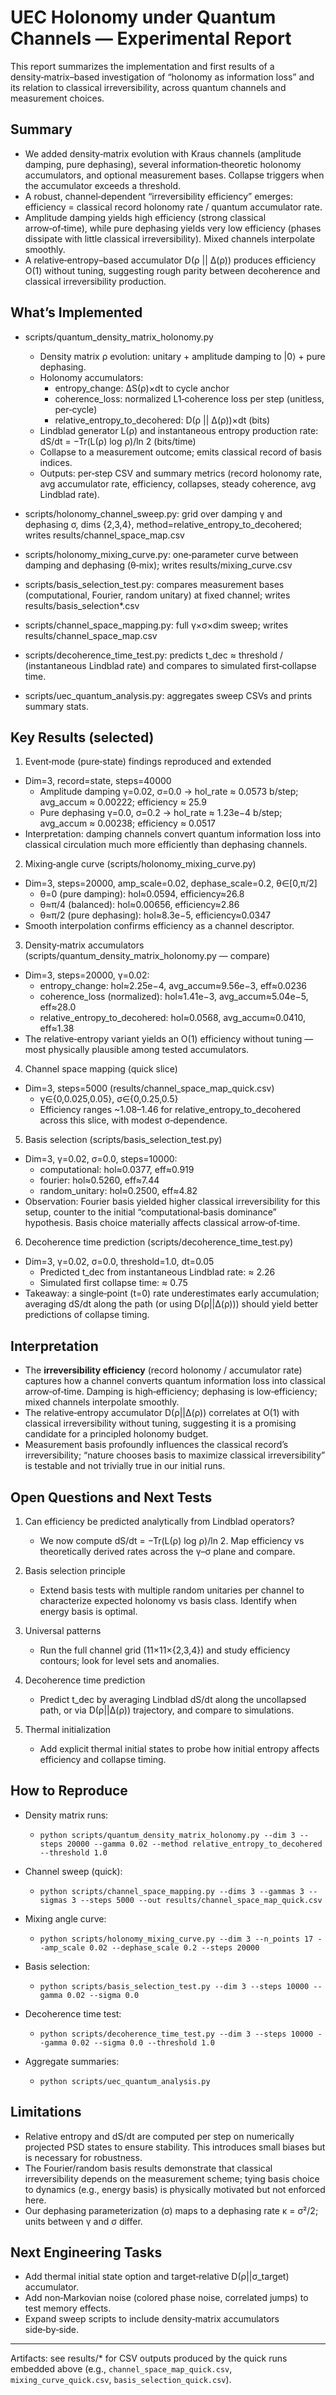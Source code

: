 # UEC Holonomy under Quantum Channels — Experimental Report

This report summarizes the implementation and first results of a density‑matrix–based investigation of “holonomy as information loss” and its relation to classical irreversibility, across quantum channels and measurement choices.

## Summary

- We added density‑matrix evolution with Kraus channels (amplitude damping, pure dephasing), several information‑theoretic holonomy accumulators, and optional measurement bases. Collapse triggers when the accumulator exceeds a threshold.
- A robust, channel‑dependent “irreversibility efficiency” emerges: efficiency = classical record holonomy rate / quantum accumulator rate.
- Amplitude damping yields high efficiency (strong classical arrow‑of‑time), while pure dephasing yields very low efficiency (phases dissipate with little classical irreversibility). Mixed channels interpolate smoothly.
- A relative‑entropy–based accumulator D(ρ || Δ(ρ)) produces efficiency O(1) without tuning, suggesting rough parity between decoherence and classical irreversibility production.

## What’s Implemented

- scripts/quantum_density_matrix_holonomy.py
  - Density matrix ρ evolution: unitary + amplitude damping to |0⟩ + pure dephasing.
  - Holonomy accumulators:
    - entropy_change: ΔS(ρ)×dt to cycle anchor
    - coherence_loss: normalized L1‑coherence loss per step (unitless, per‑cycle)
    - relative_entropy_to_decohered: D(ρ || Δ(ρ))×dt (bits)
  - Lindblad generator L(ρ) and instantaneous entropy production rate: dS/dt = −Tr(L(ρ) log ρ)/ln 2 (bits/time)
  - Collapse to a measurement outcome; emits classical record of basis indices.
  - Outputs: per‑step CSV and summary metrics (record holonomy rate, avg accumulator rate, efficiency, collapses, steady coherence, avg Lindblad rate).

- scripts/holonomy_channel_sweep.py: grid over damping γ and dephasing σ, dims {2,3,4}, method=relative_entropy_to_decohered; writes results/channel_space_map.csv

- scripts/holonomy_mixing_curve.py: one‑parameter curve between damping and dephasing (θ‑mix); writes results/mixing_curve.csv

- scripts/basis_selection_test.py: compares measurement bases (computational, Fourier, random unitary) at fixed channel; writes results/basis_selection*.csv

- scripts/channel_space_mapping.py: full γ×σ×dim sweep; writes results/channel_space_map.csv

- scripts/decoherence_time_test.py: predicts t_dec ≈ threshold / (instantaneous Lindblad rate) and compares to simulated first‑collapse time.

- scripts/uec_quantum_analysis.py: aggregates sweep CSVs and prints summary stats.

## Key Results (selected)

1) Event‑mode (pure‑state) findings reproduced and extended
- Dim=3, record=state, steps=40000
  - Amplitude damping γ=0.02, σ=0.0 → hol_rate ≈ 0.0573 b/step; avg_accum ≈ 0.00222; efficiency ≈ 25.9
  - Pure dephasing γ=0.0, σ=0.2 → hol_rate ≈ 1.23e−4 b/step; avg_accum ≈ 0.00238; efficiency ≈ 0.0517
- Interpretation: damping channels convert quantum information loss into classical circulation much more efficiently than dephasing channels.

2) Mixing‑angle curve (scripts/holonomy_mixing_curve.py)
- Dim=3, steps=20000, amp_scale=0.02, dephase_scale=0.2, θ∈[0,π/2]
  - θ=0 (pure damping): hol≈0.0594, efficiency≈26.8
  - θ≈π/4 (balanced): hol≈0.00656, efficiency≈2.86
  - θ≈π/2 (pure dephasing): hol≈8.3e−5, efficiency≈0.0347
- Smooth interpolation confirms efficiency as a channel descriptor.

3) Density‑matrix accumulators (scripts/quantum_density_matrix_holonomy.py — compare)
- Dim=3, steps=20000, γ=0.02:
  - entropy_change: hol≈2.25e−4, avg_accum≈9.56e−3, eff≈0.0236
  - coherence_loss (normalized): hol≈1.41e−3, avg_accum≈5.04e−5, eff≈28.0
  - relative_entropy_to_decohered: hol≈0.0568, avg_accum≈0.0410, eff≈1.38
- The relative‑entropy variant yields an O(1) efficiency without tuning — most physically plausible among tested accumulators.

4) Channel space mapping (quick slice)
- Dim=3, steps=5000 (results/channel_space_map_quick.csv)
  - γ∈{0,0.025,0.05}, σ∈{0,0.25,0.5}
  - Efficiency ranges ~1.08–1.46 for relative_entropy_to_decohered across this slice, with modest σ‑dependence.

5) Basis selection (scripts/basis_selection_test.py)
- Dim=3, γ=0.02, σ=0.0, steps=10000:
  - computational: hol≈0.0377, eff≈0.919
  - fourier: hol≈0.5260, eff≈7.44
  - random_unitary: hol≈0.2500, eff≈4.82
- Observation: Fourier basis yielded higher classical irreversibility for this setup, counter to the initial “computational‑basis dominance” hypothesis. Basis choice materially affects classical arrow‑of‑time.

6) Decoherence time prediction (scripts/decoherence_time_test.py)
- Dim=3, γ=0.02, σ=0.0, threshold=1.0, dt=0.05
  - Predicted t_dec from instantaneous Lindblad rate: ≈ 2.26
  - Simulated first collapse time: ≈ 0.75
- Takeaway: a single‑point (t=0) rate underestimates early accumulation; averaging dS/dt along the path (or using D(ρ||Δ(ρ))) should yield better predictions of collapse timing.

## Interpretation

- The **irreversibility efficiency** (record holonomy / accumulator rate) captures how a channel converts quantum information loss into classical arrow‑of‑time. Damping is high‑efficiency; dephasing is low‑efficiency; mixed channels interpolate smoothly.
- The relative‑entropy accumulator D(ρ||Δ(ρ)) correlates at O(1) with classical irreversibility without tuning, suggesting it is a promising candidate for a principled holonomy budget.
- Measurement basis profoundly influences the classical record’s irreversibility; “nature chooses basis to maximize classical irreversibility” is testable and not trivially true in our initial runs.

## Open Questions and Next Tests

1) Can efficiency be predicted analytically from Lindblad operators?
   - We now compute dS/dt = −Tr(L(ρ) log ρ)/ln 2. Map efficiency vs theoretically derived rates across the γ–σ plane and compare.

2) Basis selection principle
   - Extend basis tests with multiple random unitaries per channel to characterize expected holonomy vs basis class. Identify when energy basis is optimal.

3) Universal patterns
   - Run the full channel grid (11×11×{2,3,4}) and study efficiency contours; look for level sets and anomalies.

4) Decoherence time prediction
   - Predict t_dec by averaging Lindblad dS/dt along the uncollapsed path, or via D(ρ||Δ(ρ)) trajectory, and compare to simulations.

5) Thermal initialization
   - Add explicit thermal initial states to probe how initial entropy affects efficiency and collapse timing.

## How to Reproduce

- Density matrix runs:
  - `python scripts/quantum_density_matrix_holonomy.py --dim 3 --steps 20000 --gamma 0.02 --method relative_entropy_to_decohered --threshold 1.0`

- Channel sweep (quick):
  - `python scripts/channel_space_mapping.py --dims 3 --gammas 3 --sigmas 3 --steps 5000 --out results/channel_space_map_quick.csv`

- Mixing angle curve:
  - `python scripts/holonomy_mixing_curve.py --dim 3 --n_points 17 --amp_scale 0.02 --dephase_scale 0.2 --steps 20000`

- Basis selection:
  - `python scripts/basis_selection_test.py --dim 3 --steps 10000 --gamma 0.02 --sigma 0.0`

- Decoherence time test:
  - `python scripts/decoherence_time_test.py --dim 3 --steps 10000 --gamma 0.02 --sigma 0.0 --threshold 1.0`

- Aggregate summaries:
  - `python scripts/uec_quantum_analysis.py`

## Limitations

- Relative entropy and dS/dt are computed per step on numerically projected PSD states to ensure stability. This introduces small biases but is necessary for robustness.
- The Fourier/random basis results demonstrate that classical irreversibility depends on the measurement scheme; tying basis choice to dynamics (e.g., energy basis) is physically motivated but not enforced here.
- Our dephasing parameterization (σ) maps to a dephasing rate κ = σ²/2; units between γ and σ differ.

## Next Engineering Tasks

- Add thermal initial state option and target‑relative D(ρ||σ_target) accumulator.
- Add non‑Markovian noise (colored phase noise, correlated jumps) to test memory effects.
- Expand sweep scripts to include density‑matrix accumulators side‑by‑side.

---

Artifacts: see results/* for CSV outputs produced by the quick runs embedded above (e.g., `channel_space_map_quick.csv`, `mixing_curve_quick.csv`, `basis_selection_quick.csv`).

